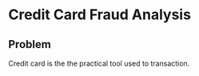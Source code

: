 # Credit Card Fraud Analysis

## Problem
Credit card is the the practical tool used to transaction. 
